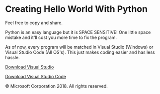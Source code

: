 # Creating Hello World With Python
Feel free to copy and share.

Python is an easy language but it is SPACE SENSITIVE! One little space mistake and it'll cost you more time to fix the program.

As of now, every program will be matched in Visual Studio (Windows) or Visual Studio Code (All OS's). This just makes coding easier and has less hassle.

[Download Visual Studio](https://visualstudio.microsoft.com/thank-you-downloading-visual-studio/?sku=Community&rel=15)

[Download Visual Studio Code](https://code.visualstudio.com/download)

&copy; Microsoft Corporation 2018. All rights reserved.
